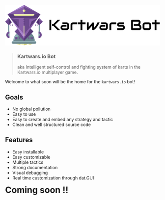 ![Logo](./images/logo.png)

> ### Kartwars.io Bot
> aka Intelligent self-control and fighting system of karts in the Kartwars.io multiplayer game.

Welcome to what soon will be the home for the `kartwars.io` bot!

## Goals

* No global pollution
* Easy to use
* Easy to create and embed any strategy and tactic
* Clean and well structured source code

## Features

* Easy installable
* Easy customizable
* Multiple tactics
* Strong documentation
* Visual debugging
* Real time customization through dat.GUI

<b style="font-size: 2em">Coming soon !!</b>
